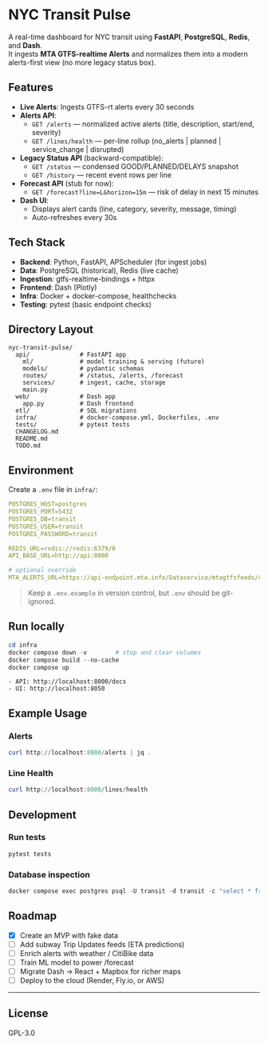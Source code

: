 # NYC Transit Pulse

A real-time dashboard for NYC transit using **FastAPI**, **PostgreSQL**, **Redis**, and **Dash**.  
It ingests **MTA GTFS-realtime Alerts** and normalizes them into a modern alerts-first view (no more legacy status box).

## Features
- **Live Alerts**: Ingests GTFS-rt alerts every 30 seconds
- **Alerts API**:
  - `GET /alerts` — normalized active alerts (title, description, start/end, severity)
  - `GET /lines/health` — per-line rollup (no_alerts | planned | service_change | disrupted)
- **Legacy Status API** (backward-compatible):
  - `GET /status` — condensed GOOD/PLANNED/DELAYS snapshot
  - `GET /history` — recent event rows per line
- **Forecast API** (stub for now):
  - `GET /forecast?line=L&horizon=15m` — risk of delay in next 15 minutes
- **Dash UI**:
  - Displays alert cards (line, category, severity, message, timing)
  - Auto-refreshes every 30s

## Tech Stack
- **Backend**: Python, FastAPI, APScheduler (for ingest jobs)
- **Data**: PostgreSQL (historical), Redis (live cache)
- **Ingestion**: gtfs-realtime-bindings + httpx
- **Frontend**: Dash (Plotly)
- **Infra**: Docker + docker-compose, healthchecks
- **Testing**: pytest (basic endpoint checks)

## Directory Layout
```
nyc-transit-pulse/
  api/              # FastAPI app
    ml/             # model training & serving (future)
    models/         # pydantic schemas
    routes/         # /status, /alerts, /forecast
    services/       # ingest, cache, storage
    main.py
  web/              # Dash app
    app.py          # Dash frontend
  etl/              # SQL migrations
  infra/            # docker-compose.yml, Dockerfiles, .env
  tests/            # pytest tests
  CHANGELOG.md      
  README.md
  TODO.md
```

## Environment

Create a `.env` file in `infra/`:

```yml
POSTGRES_HOST=postgres
POSTGRES_PORT=5432
POSTGRES_DB=transit
POSTGRES_USER=transit
POSTGRES_PASSWORD=transit

REDIS_URL=redis://redis:6379/0
API_BASE_URL=http://api:8000

# optional override
MTA_ALERTS_URL=https://api-endpoint.mta.info/Dataservice/mtagtfsfeeds/camsys/all-alerts
```

> Keep a `.env.example` in version control, but `.env` should be git-ignored.


## Run locally

```powershell
cd infra
docker compose down -v        # stop and clear volumes
docker compose build --no-cache
docker compose up
```
```
- API: http://localhost:8000/docs  
- UI: http://localhost:8050  
```

## Example Usage

### Alerts

```powershell
curl http://localhost:8000/alerts | jq .
```


### Line Health

```powershell
curl http://localhost:8000/lines/health
```

## Development

### Run tests
```powershell
pytest tests
```

### Database inspection
```powershell
docker compose exec postgres psql -U transit -d transit -c "select * from alerts limit 10;"
```

## Roadmap

- [x] Create an MVP with fake data
- [ ] Add subway Trip Updates feeds (ETA predictions)
- [ ] Enrich alerts with weather / CitiBike data
- [ ] Train ML model to power /forecast
- [ ] Migrate Dash → React + Mapbox for richer maps
- [ ] Deploy to the cloud (Render, Fly.io, or AWS)

---

## License
GPL-3.0
